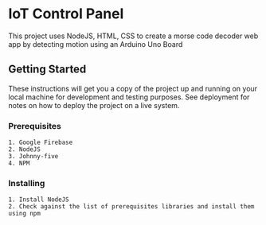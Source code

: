 # IoT Control Panel

This project uses NodeJS, HTML, CSS to create a morse code decoder web app by detecting motion using an Arduino Uno Board

## Getting Started

These instructions will get you a copy of the project up and running on your local machine for development and testing purposes. See deployment for notes on how to deploy the project on a live system.

### Prerequisites
```
1. Google Firebase
2. NodeJS
3. Johnny-five 
4. NPM
```

### Installing

```
1. Install NodeJS 
2. Check against the list of prerequisites libraries and install them using npm
```
